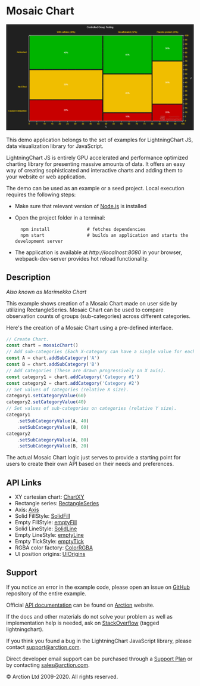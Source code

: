 # Mosaic Chart

![Mosaic Chart](mosaicChart.png)

This demo application belongs to the set of examples for LightningChart JS, data visualization library for JavaScript.

LightningChart JS is entirely GPU accelerated and performance optimized charting library for presenting massive amounts of data. It offers an easy way of creating sophisticated and interactive charts and adding them to your website or web application.

The demo can be used as an example or a seed project. Local execution requires the following steps:

- Make sure that relevant version of [Node.js](https://nodejs.org/en/download/) is installed
- Open the project folder in a terminal:

        npm install              # fetches dependencies
        npm start                # builds an application and starts the development server

- The application is available at *http://localhost:8080* in your browser, webpack-dev-server provides hot reload functionality.


## Description

*Also known as Marimekko Chart*

This example shows creation of a Mosaic Chart made on user side by utilizing RectangleSeries. Mosaic Chart can be used to compare observation counts of groups (sub-categories) across different categories.

Here's the creation of a Mosaic Chart using a pre-defined interface.

```javascript
// Create Chart.
const chart = mosaicChart()
// Add sub-categories (Each X-category can have a single value for each sub-category).
const A = chart.addSubCategory('A')
const B = chart.addSubCategory('B')
// Add categories (These are drawn progressively on X axis).
const category1 = chart.addCategory('Category #1')
const category2 = chart.addCategory('Category #2')
// Set values of categories (relative X size).
category1.setCategoryValue(60)
category2.setCategoryValue(40)
// Set values of sub-categories on categories (relative Y size).
category1
    .setSubCategoryValue(A, 40)
    .setSubCategoryValue(B, 60)
category2
    .setSubCategoryValue(A, 80)
    .setSubCategoryValue(B, 20)
```

The actual Mosaic Chart logic just serves to provide a starting point for users to create their own API based on their needs and preferences.


## API Links

* XY cartesian chart: [ChartXY]
* Rectangle series: [RectangleSeries]
* Axis: [Axis]
* Solid FillStyle: [SolidFill]
* Empty FillStyle: [emptyFill]
* Solid LineStyle: [SolidLine]
* Empty LineStyle: [emptyLine]
* Empty TickStyle: [emptyTick]
* RGBA color factory: [ColorRGBA]
* UI position origins: [UIOrigins]


## Support

If you notice an error in the example code, please open an issue on [GitHub][0] repository of the entire example.

Official [API documentation][1] can be found on [Arction][2] website.

If the docs and other materials do not solve your problem as well as implementation help is needed, ask on [StackOverflow][3] (tagged lightningchart).

If you think you found a bug in the LightningChart JavaScript library, please contact support@arction.com.

Direct developer email support can be purchased through a [Support Plan][4] or by contacting sales@arction.com.

[0]: https://github.com/Arction/
[1]: https://www.arction.com/lightningchart-js-api-documentation/
[2]: https://www.arction.com
[3]: https://stackoverflow.com/questions/tagged/lightningchart
[4]: https://www.arction.com/support-services/

© Arction Ltd 2009-2020. All rights reserved.


[ChartXY]: https://www.arction.com/lightningchart-js-api-documentation/v1.3.0/classes/chartxy.html
[RectangleSeries]: https://www.arction.com/lightningchart-js-api-documentation/v1.3.0/classes/rectangleseries.html
[Axis]: https://www.arction.com/lightningchart-js-api-documentation/v1.3.0/classes/axis.html
[SolidFill]: https://www.arction.com/lightningchart-js-api-documentation/v1.3.0/classes/solidfill.html
[emptyFill]: https://www.arction.com/lightningchart-js-api-documentation/v1.3.0/globals.html#emptyfill
[SolidLine]: https://www.arction.com/lightningchart-js-api-documentation/v1.3.0/classes/solidline.html
[emptyLine]: https://www.arction.com/lightningchart-js-api-documentation/v1.3.0/globals.html#emptyline
[emptyTick]: https://www.arction.com/lightningchart-js-api-documentation/v1.3.0/globals.html#emptytick
[ColorRGBA]: https://www.arction.com/lightningchart-js-api-documentation/v1.3.0/globals.html#colorrgba
[UIOrigins]: https://www.arction.com/lightningchart-js-api-documentation/v1.3.0/globals.html#uiorigins

